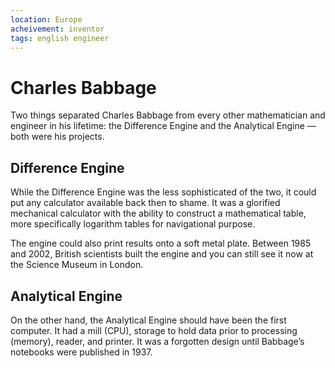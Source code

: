 ```yaml
---
location: Europe
acheivement: inventor
tags: english engineer
---
```


# Charles Babbage

Two things separated Charles Babbage from every other mathematician and engineer in his lifetime: the Difference Engine and the Analytical Engine — both were his projects. 

## Difference Engine

While the Difference Engine was the less sophisticated of the two, it could put any calculator available back then to shame. It was a glorified mechanical calculator with the ability to construct a mathematical table, more specifically logarithm tables for navigational purpose.

The engine could also print results onto a soft metal plate. Between 1985 and 2002, British scientists built the engine and you can still see it now at the Science Museum in London.

## Analytical Engine

On the other hand, the Analytical Engine should have been the first computer. It had a mill (CPU), storage to hold data prior to processing (memory), reader, and printer. It was a forgotten design until Babbage’s notebooks were published in 1937.
